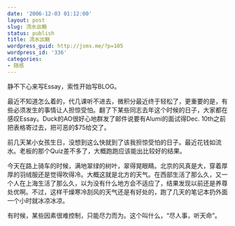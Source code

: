 ```yaml
---
date: '2006-12-03 01:12:00'
layout: post
slug: 流水出觞
status: publish
title: 流水出觞
wordpress_guid: http://jsms.me/?p=105
wordpress_id: '336'
categories:
- 随感
---
```


静不下心来写Essay，索性开始写BLOG。

最近不知道怎么着的，代几课听不进去，微积分最近终于轻松了，更重要的是，有些必须发生的事情让人担惊受怕。翻了下某些同志去年这个时候的日子，大家都在感叹Essay。Duck的AO很好心地群发了邮件说要有Alumi的面试得Dec. 10th之前把表格寄过去，把可恶的$75给交了。

前几天某小女孩生日，没想到这么快就到了该我担惊受怕的日子。最近花钱如流水。老板的那个Quiz差不多了，大概跑跑应该能出比较好的结果。

今天在路上骑车的时候，满地翠绿的树叶，翠得晃眼睛。北京的风真是大，穿着厚厚的羽绒服还是觉得吹得冷。大概这就是北方的天气。在西部生活了那么久，又一个人在上海生活了那么久，以为没有什么地方会不适应了，结果发现以前还是养尊处优啊。不过，这样干燥寒冷刮风的天气还是有好处的，跑了几天的笔记本扔外面一个小时就冰凉冰凉。

有时候，某些因素很难控制，只能尽力而为。这个叫什么，“尽人事，听天命”。
